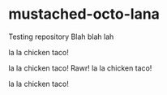 mustached-octo-lana
===================

Testing repository
Blah blah lah

la la 
chicken taco!


la la 
chicken taco!
Rawr!
la la 
chicken taco!

la la 
chicken taco!